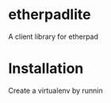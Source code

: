 etherpadlite
============

A client library for etherpad

Installation
============
Create a virtualenv by runnin